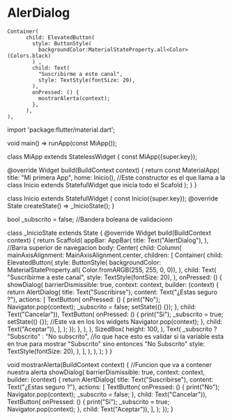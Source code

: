 # AlerDialog

    Container(
          child: ElevatedButton(
            style: ButtonStyle(
              backgroundColor:MaterialStateProperty.all<Color>(Colors.black)
            ) ,
            child: Text(
              "Suscribirme a este canal",
              style: TextStyle(fontSize: 20),
            ),
            onPressed: () {
              mostrarAlerta(context);
            },
          ),
    ),


import 'package:flutter/material.dart';

void main() => runApp(const MiApp());

class MiApp extends StatelessWidget {
  const MiApp({super.key});

  @override
  Widget build(BuildContext context) {
    return const MaterialApp(
      title: "Mi primera App",
      home:
          Inicio(), //Este constructor es el que llama a la class Inicio extends StatefulWidget que inicia todo el Scafold
    );
  }
}

class Inicio extends StatefulWidget {
  const Inicio({super.key});
  @override
  State<Inicio> createState() => _InicioState();
}

bool _subscrito = false; //Bandera boleana de validacionn

class _InicioState extends State<Inicio> {
  @override
  Widget build(BuildContext context) {
    return Scaffold(
      appBar: AppBar(
        title: Text("AlertDialog"),
      ), //Barra superior de navegacion
      body: Center(
        child: Column(
          mainAxisAlignment: MainAxisAlignment.center,
          children: [
            Container(
              child: ElevatedButton(
                style: ButtonStyle(
                  backgroundColor: MaterialStateProperty.all<Color>(
                      Color.fromARGB(255, 255, 0, 0)),
                ),
                child: Text(
                  "Suscribirme a este canal",
                  style: TextStyle(fontSize: 20),
                ),
                onPressed: () {
                  showDialog(
                      barrierDismissible: true,
                      context: context,
                      builder: (context) {
                        return AlertDialog(
                          title: Text("Suscribirse"),
                          content: Text("¿Estas seguro ?"),
                          actions: [
                            TextButton(
                                onPressed: () {
                                  print("No");
                                  Navigator.pop(context);
                                  _subscrito = false;
                                  setState(() {});
                                },
                                child: Text("Cancelar")),
                            TextButton(
                                onPressed: () {
                                  print("Si");
                                  _subscrito = true;
                                  setState(() {}); //Este va en los los widgets
                                  Navigator.pop(context);
                                },
                                child: Text("Aceptar")),
                          ],
                        );
                      });
                },
              ),
            ),
            SizedBox(
              height: 100,
            ),
            Text(
              _subscrito
                  ? "Subscrito"
                  : "No subscrito", //lo que hace esto es validar si la variable esta en true para mostrar "Subscrito" sino entonces "No Subscrito"
              style: TextStyle(fontSize: 20),
            ),
          ],
        ),
      ),
    );
  }
}

void mostrarAlerta(BuildContext context) {
  //Funcion que va a contener nuestra alerta
  showDialog(
      barrierDismissible: true,
      context: context,
      builder: (context) {
        return AlertDialog(
          title: Text("Suscribirse"),
          content: Text("¿Estas seguro ?"),
          actions: [
            TextButton(
                onPressed: () {
                  print("No");
                  Navigator.pop(context);
                  _subscrito = false;
                },
                child: Text("Cancelar")),
            TextButton(
                onPressed: () {
                  print("Si");
                  _subscrito = true;
                  Navigator.pop(context);
                },
                child: Text("Aceptar")),
          ],
        );
      });
}
